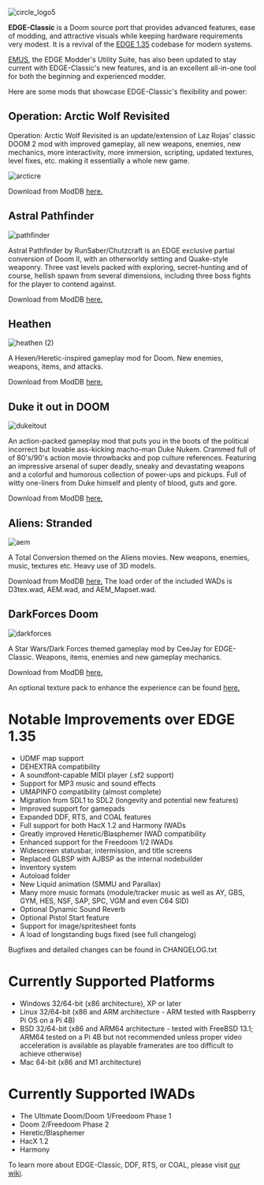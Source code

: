 ![circle_logo5](https://user-images.githubusercontent.com/58537100/146055272-0deb8163-5828-4f2f-b6e3-34b48f53ea10.png)


**EDGE-Classic** is a Doom source port that provides advanced features, ease of modding, and attractive visuals while keeping hardware requirements very modest. It is a revival of the [EDGE 1.35](http://edge.sourceforge.net/) codebase for modern systems.

[EMUS](http://firstgen.no-ip.info/emus/about.htm), the EDGE Modder's Utility Suite, has also been updated to stay current with EDGE-Classic's new features, and is an excellent all-in-one tool for both the beginning and experienced modder.

Here are some mods that showcase EDGE-Classic's flexibility and power:

## Operation: Arctic Wolf Revisited

Operation: Arctic Wolf Revisited is an update/extension of Laz Rojas' classic DOOM 2 mod with improved gameplay, all new weapons, enemies, new mechanics, more interactivity, more immersion, scripting, updated textures, level fixes, etc. making it essentially a whole new game.

![arcticre](https://user-images.githubusercontent.com/58537100/187059072-dd93b206-d3cd-4c2f-bf3e-3200684d33f6.png)

Download from ModDB [here.](https://www.moddb.com/mods/edge-classic-add-ons/downloads/arctic-wolf-revisited)

## Astral Pathfinder

![pathfinder](https://user-images.githubusercontent.com/58537100/187058724-a7601685-b22b-4128-ae4e-eaefc23bcd84.png)

Astral Pathfinder by RunSaber/Chutzcraft is an EDGE exclusive partial conversion of Doom II, with an otherworldy setting and Quake-style weaponry. Three vast levels packed with exploring, secret-hunting and of course, hellish spawn from several dimensions, including three boss fights for the player to contend against.

Download from ModDB [here.](https://www.moddb.com/mods/edge-classic-add-ons/downloads/astral-pathfinder1)

## Heathen

![heathen (2)](https://user-images.githubusercontent.com/58537100/187059362-d27be9f8-ebb5-466a-9239-942516e2120e.png)

A Hexen/Heretic-inspired gameplay mod for Doom. New enemies, weapons, items, and attacks.

Download from ModDB [here.](https://www.moddb.com/mods/edge-classic-add-ons/addons/heathen-v1)

## Duke it out in DOOM

![dukeitout](https://user-images.githubusercontent.com/58537100/187059563-2f6df105-4d54-4295-a664-df16e523227b.png)

An action-packed gameplay mod that puts you in the boots of the political incorrect but lovable ass-kicking macho-man Duke Nukem. Crammed full of of 80's/90's action movie throwbacks and pop culture references. Featuring an impressive arsenal of super deadly, sneaky and devastating weapons and a colorful and humorous collection of power-ups and pickups. Full of witty one-liners from Duke himself and plenty of blood, guts and gore.

Download from ModDB [here.](https://www.moddb.com/mods/duke-it-out-in-doom)

## Aliens: Stranded

![aem](https://user-images.githubusercontent.com/58537100/187060010-143ac59d-dcea-4e7b-a02a-f34a85b01000.png)

A Total Conversion themed on the Aliens movies. New weapons, enemies, music, textures etc. Heavy use of 3D models.

Download from ModDB [here.](https://www.moddb.com/mods/edge-classic-add-ons/downloads/aliens-stranded) The load order of the included WADs is D3tex.wad, AEM.wad, and AEM_Mapset.wad.

## DarkForces Doom

![darkforces](https://user-images.githubusercontent.com/58537100/187060442-3db18f29-f1c4-4b6b-a793-29f6b38270b0.png)

A Star Wars/Dark Forces themed gameplay mod by CeeJay for EDGE-Classic. Weapons, items, enemies and new gameplay mechanics.

Download from ModDB [here.](https://www.moddb.com/mods/edge-classic-add-ons/addons/darkforces-doom)

An optional texture pack to enhance the experience can be found [here.](https://www.moddb.com/mods/edge-classic-add-ons/addons/darkforces-doom-texture-pack)

# Notable Improvements over EDGE 1.35

- UDMF map support
- DEHEXTRA compatibility
- A soundfont-capable MIDI player (.sf2 support)
- Support for MP3 music and sound effects
- UMAPINFO compatibility (almost complete)
- Migration from SDL1 to SDL2 (longevity and potential new features)
- Improved support for gamepads
- Expanded DDF, RTS, and COAL features
- Full support for both HacX 1.2 and Harmony IWADs
- Greatly improved Heretic/Blasphemer IWAD compatibility
- Enhanced support for the Freedoom 1/2 IWADs
- Widescreen statusbar, intermission, and title screens
- Replaced GLBSP with AJBSP as the internal nodebuilder
- Inventory system
- Autoload folder
- New Liquid animation (SMMU and Parallax)
- Many more music formats (module/tracker music as well as AY, GBS, GYM, HES, NSF, SAP, SPC, VGM and even C64 SID)
- Optional Dynamic Sound Reverb
- Optional Pistol Start feature
- Support for image/spritesheet fonts
- A load of longstanding bugs fixed (see full changelog)

Bugfixes and detailed changes can be found in CHANGELOG.txt

# Currently Supported Platforms

- Windows 32/64-bit (x86 architecture), XP or later
- Linux 32/64-bit (x86 and ARM architecture - ARM tested with Raspberry Pi OS on a Pi 4B)
- BSD 32/64-bit (x86 and ARM64 architecture - tested with FreeBSD 13.1; ARM64 tested on a Pi 4B but not recommended unless proper video acceleration is available
                 as playable framerates are too difficult to achieve otherwise)
- Mac 64-bit (x86 and M1 architecture)

# Currently Supported IWADs

- The Ultimate Doom/Doom 1/Freedoom Phase 1
- Doom 2/Freedoom Phase 2
- Heretic/Blasphemer
- HacX 1.2
- Harmony

To learn more about EDGE-Classic, DDF, RTS, or COAL, please visit [our wiki](https://github.com/dashodanger/EDGE-classic/wiki).
